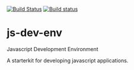 [![Build Status](https://travis-ci.org/bheerschop/js-dev-env.svg?branch=master)](https://travis-ci.org/bheerschop/js-dev-env) 
[![Build status](https://ci.appveyor.com/api/projects/status/67bl052bb0c7xa66?svg=true)](https://ci.appveyor.com/project/bheerschop/js-dev-env)

# js-dev-env
Javascript Development Environment

A starterkit for developing javascript applications.
